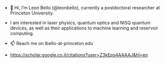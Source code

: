 - 👋 Hi, I’m Leon Bello (@leonbello), currently a postdoctoral researcher at Princeton University.
- I am interested in laser physics, quantum optics and NISQ quantum devices, as well as their applications to machine learning and reservoir computing.

- 📫 Reach me on lbello-at-princeton.edu
-  https://scholar.google.co.il/citations?user=Z3kEps4AAAAJ&hl=en

<!---
leonbello/leonbello is a ✨ special ✨ repository because its `README.md` (this file) appears on your GitHub profile.
You can click the Preview link to take a look at your changes.
--->
